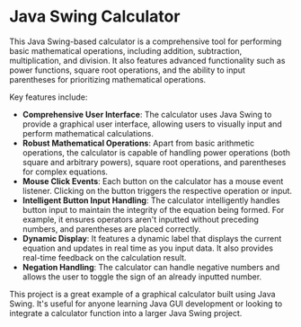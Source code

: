 # Java Swing Calculator

This Java Swing-based calculator is a comprehensive tool for performing basic mathematical operations, including addition, subtraction, multiplication, and division. It also features advanced functionality such as power functions, square root operations, and the ability to input parentheses for prioritizing mathematical operations.

Key features include:

- **Comprehensive User Interface**: The calculator uses Java Swing to provide a graphical user interface, allowing users to visually input and perform mathematical calculations.
- **Robust Mathematical Operations**: Apart from basic arithmetic operations, the calculator is capable of handling power operations (both square and arbitrary powers), square root operations, and parentheses for complex equations.
- **Mouse Click Events**: Each button on the calculator has a mouse event listener. Clicking on the button triggers the respective operation or input.
- **Intelligent Button Input Handling**: The calculator intelligently handles button input to maintain the integrity of the equation being formed. For example, it ensures operators aren't inputted without preceding numbers, and parentheses are placed correctly.
- **Dynamic Display**: It features a dynamic label that displays the current equation and updates in real time as you input data. It also provides real-time feedback on the calculation result.
- **Negation Handling**: The calculator can handle negative numbers and allows the user to toggle the sign of an already inputted number.

This project is a great example of a graphical calculator built using Java Swing. It's useful for anyone learning Java GUI development or looking to integrate a calculator function into a larger Java Swing project.

